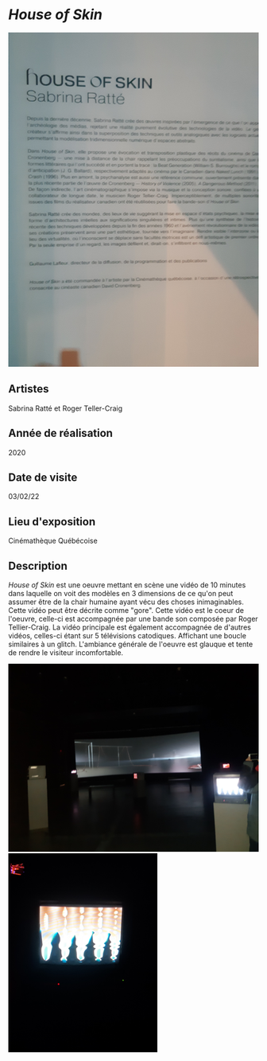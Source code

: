 # *House of Skin*

<img src="../media/fiche_technique.jpg" style="width:600px">

## Artistes

Sabrina Ratté et Roger Teller-Craig

## Année de réalisation

2020

## Date de visite

03/02/22

## Lieu d'exposition

Cinémathèque Québécoise

## Description

*House of Skin* est une oeuvre mettant en scène une vidéo de 10 minutes dans laquelle on voit des modèles en 3 dimensions de ce qu'on peut assumer être de la chair humaine ayant vécu des choses inimaginables. Cette vidéo peut être décrite comme "gore". Cette vidéo est le coeur de l'oeuvre, celle-ci est accompagnée par une bande son composée par Roger Tellier-Craig. La vidéo principale est également accompagnée de d'autres vidéos, celles-ci étant sur 5 télévisions catodiques. Affichant une boucle similaires à un glitch. L'ambiance générale de l'oeuvre est glauque et tente de rendre le visiteur incomfortable.

<img src="../media/plan_complet.jpg" style="width: 700px">

<img src="../media/tv_1.jpg" style="width: 300px">

